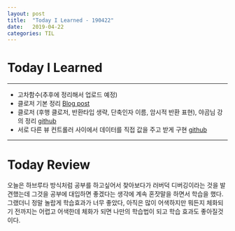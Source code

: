 ```yaml
---
layout: post
title:  "Today I Learned - 190422"
date:   2019-04-22
categories: TIL
---
```


# Today I Learned

---

- 고차함수(추후에 정리해서 업로드 예정)
- 클로저 기본 정리 [Blog post](https://vincentgeranium.github.io/ios,/swift/2019/04/22/Swift-And-iOS-Study.html)
- 클로저 (후행 클로저, 반환타입 생략, 단축인자 이름, 암시적 반환 표현), 야곰님 강의 정리 [github](https://github.com/VincentGeranium/Swift-Study/tree/master/2019-04-22-Closure-Study.playground)
- 서로 다른 뷰 컨트롤러 사이에서 데이터를 직접 값을 주고 받게 구현 [github](https://github.com/VincentGeranium/Swift-Example/tree/master/SubmitValue-Back)

---

# Today Review

오늘은 하브루타 방식처럼 공부를 하고싶어서 찾아보다가 러버덕 디버깅이라는 것을 발견했는데 그것을 공부에 대입하면 좋겠다는 생각에
계속 혼잣말을 하면서 학습을 했다.
그랬더니 정말 놀랍게 학습효과가 너무 좋았다, 아직은 많이 어색하지만 뭐든지 체화되기 전까지는 어렵고 어색한데
체화가 되면 나만의 학습법이 되고 학습 효과도 좋아질것이다.
